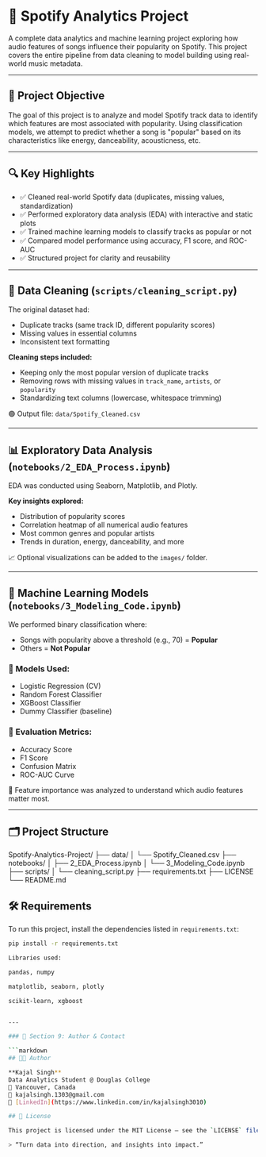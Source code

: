 # 🎵 Spotify Analytics Project

A complete data analytics and machine learning project exploring how audio features of songs influence their popularity on Spotify. This project covers the entire pipeline from data cleaning to model building using real-world music metadata.

---

## 📌 Project Objective

The goal of this project is to analyze and model Spotify track data to identify which features are most associated with popularity. Using classification models, we attempt to predict whether a song is "popular" based on its characteristics like energy, danceability, acousticness, etc.

---

## 🔍 Key Highlights

- ✅ Cleaned real-world Spotify data (duplicates, missing values, standardization)
- ✅ Performed exploratory data analysis (EDA) with interactive and static plots
- ✅ Trained machine learning models to classify tracks as popular or not
- ✅ Compared model performance using accuracy, F1 score, and ROC-AUC
- ✅ Structured project for clarity and reusability

---

## 🧹 Data Cleaning (`scripts/cleaning_script.py`)

The original dataset had:
- Duplicate tracks (same track ID, different popularity scores)
- Missing values in essential columns
- Inconsistent text formatting

**Cleaning steps included:**
- Keeping only the most popular version of duplicate tracks
- Removing rows with missing values in `track_name`, `artists`, or `popularity`
- Standardizing text columns (lowercase, whitespace trimming)

🟢 Output file: `data/Spotify_Cleaned.csv`

---

## 📊 Exploratory Data Analysis (`notebooks/2_EDA_Process.ipynb`)

EDA was conducted using Seaborn, Matplotlib, and Plotly.

**Key insights explored:**
- Distribution of popularity scores
- Correlation heatmap of all numerical audio features
- Most common genres and popular artists
- Trends in duration, energy, danceability, and more

📈 Optional visualizations can be added to the `images/` folder.

---

## 🤖 Machine Learning Models (`notebooks/3_Modeling_Code.ipynb`)

We performed binary classification where:
- Songs with popularity above a threshold (e.g., 70) = **Popular**
- Others = **Not Popular**

### 🔧 Models Used:
- Logistic Regression (CV)
- Random Forest Classifier
- XGBoost Classifier
- Dummy Classifier (baseline)

### 🧪 Evaluation Metrics:
- Accuracy Score
- F1 Score
- Confusion Matrix
- ROC-AUC Curve

🧠 Feature importance was analyzed to understand which audio features matter most.

---

## 🗂️ Project Structure

Spotify-Analytics-Project/
├── data/
│   └── Spotify_Cleaned.csv
├── notebooks/
│   ├── 2_EDA_Process.ipynb
│   └── 3_Modeling_Code.ipynb
├── scripts/
│   └── cleaning_script.py
├── requirements.txt
├── LICENSE
└── README.md

## 🛠️ Requirements

To run this project, install the dependencies listed in `requirements.txt`:

```bash
pip install -r requirements.txt

Libraries used:

pandas, numpy

matplotlib, seaborn, plotly

scikit-learn, xgboost


---

### 🔹 Section 9: Author & Contact

```markdown
## 👩‍💻 Author

**Kajal Singh**  
Data Analytics Student @ Douglas College  
📍 Vancouver, Canada  
📧 kajalsingh.1303@gmail.com  
🔗 [LinkedIn](https://www.linkedin.com/in/kajalsingh3010)

## 📝 License

This project is licensed under the MIT License — see the `LICENSE` file for details.

> “Turn data into direction, and insights into impact.”
